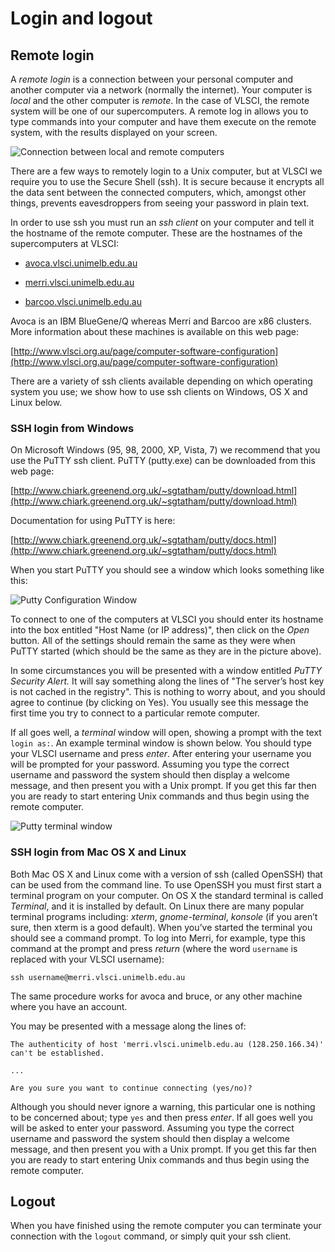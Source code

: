 # Login and logout

## Remote login

A *remote login* is a connection between your personal computer and another computer via a network (normally the internet). Your computer is *local* and the other computer is *remote*. In the case of VLSCI, the remote system will be one of our supercomputers. A remote log in allows you to type commands into your computer and have them execute on the remote system, with the results displayed on your screen.

![Connection between local and remote computers](fundamentals/using_unix/img/remote_local.png)

There are a few ways to remotely login to a Unix computer, but at VLSCI we require you to use the Secure Shell (ssh). It is secure because it encrypts all the data sent between the connected computers, which, amongst other things, prevents eavesdroppers from seeing your password in plain text.

In order to use ssh you must run an *ssh client* on your computer and tell it the hostname of the remote computer. These are the hostnames of the supercomputers at VLSCI:

* [avoca](http://www.google.com/url?q=http%3A%2F%2Ftambo.vlsci.unimelb.edu.au&sa=D&sntz=1&usg=AFQjCNG6pz8mkHRAA5AkX0Hg3AKQQWilyg)[.vlsci.unimelb.edu.au](http://tambo.vlsci.unimelb.edu.au)

* [merri.vlsci.unimelb.edu.au](http://merri.vlsci.unimelb.edu.au)

* [barcoo.vlsci.unimelb.edu.au](http://barcoo.vlsci.unimelb.edu.au)

Avoca is an IBM BlueGene/Q whereas Merri and Barcoo are x86 clusters. More information about these machines is available on this web page:

[http://www.vlsci.org.au/page/computer-software-configuration](http://www.vlsci.org.au/page/computer-software-configuration)

There are a variety of ssh clients available depending on which operating system you use; we show how to use ssh clients on Windows, OS X and Linux below.

### SSH login from Windows

On Microsoft Windows (95, 98, 2000, XP, Vista, 7) we recommend that you use the PuTTY ssh client. PuTTY (putty.exe) can be downloaded from this web page:

[http://www.chiark.greenend.org.uk/~sgtatham/putty/download.html](http://www.chiark.greenend.org.uk/~sgtatham/putty/download.html)

Documentation for using PuTTY is here:

[http://www.chiark.greenend.org.uk/~sgtatham/putty/docs.html](http://www.chiark.greenend.org.uk/~sgtatham/putty/docs.html)

When you start PuTTY you should see a window which looks something like this:

![Putty Configuration Window](fundamentals/using_unix/img/putty_config.png)

To connect to one of the computers at VLSCI you should enter its hostname into the box entitled "Host Name (or IP address)", then click on the *Open* button. All of the settings should remain the same as they were when PuTTY started (which should be the same as they are in the picture above).

In some circumstances you will be presented with a window entitled *PuTTY Security Alert.* It will say something along the lines of "The server’s host key is not cached in the registry". This is nothing to worry about, and you should agree to continue (by clicking on Yes). You usually see this message the first time you try to connect to a particular remote computer.

If all goes well, a *terminal* window will open, showing a prompt with the text `login as:`. An example terminal window is shown below. You should type your VLSCI username and press *enter*. After entering your username you will be prompted for your password. Assuming you type the correct username and password the system should then display a welcome message, and then present you with a Unix prompt. If you get this far then you are ready to start entering Unix commands and thus begin using the remote computer.

![Putty terminal window](fundamentals/using_unix/img/putty_terminal.png)

### SSH login from Mac OS X and Linux

Both Mac OS X and Linux come with a version of ssh (called OpenSSH) that can be used from the command line. To use OpenSSH you must first start a terminal program on your computer. On OS X the standard terminal is called *Terminal*, and it is installed by default. On Linux there are many popular terminal programs including: *xterm*, *gnome-terminal*, *konsole* (if you aren’t sure, then xterm is a good default). When you’ve started the terminal you should see a command prompt. To log into Merri, for example, type this command at the prompt and press *return* (where the word `username` is replaced with your VLSCI username):

```
ssh username@merri.vlsci.unimelb.edu.au
```

The same procedure works for avoca and bruce, or any other machine where you have an account.

You may be presented with a message along the lines of:

```
The authenticity of host 'merri.vlsci.unimelb.edu.au (128.250.166.34)' can't be established.

...

Are you sure you want to continue connecting (yes/no)?
```

Although you should never ignore a warning, this particular one is nothing to be concerned about; type `yes` and then press *enter*. If all goes well you will be asked to enter your password. Assuming you type the correct username and password the system should then display a welcome message, and then present you with a Unix prompt. If you get this far then you are ready to start entering Unix commands and thus begin using the remote computer.

## Logout

When you have finished using the remote computer you can terminate your connection with the `logout` command, or simply quit your ssh client.

